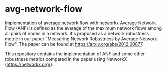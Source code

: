 # avg-network-flow
Implementation of average network flow with networkx
Average Network Flow (ANF) is defined as the average of the maximum network flows among all pairs of nodes in a network. It's proposed as a network robustness metric in our paper "Measuring Network Robustness by Average Network Flow". The paper can be found at https://arxiv.org/abs/2012.00877.

This repository contains the implementation of ANF and some other robustness metrics compared in the paper using NetworkX (https://networkx.org/).
